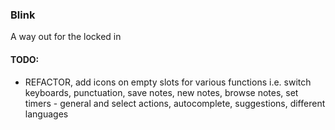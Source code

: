 ### Blink

A way out for the locked in

#### TODO:
- REFACTOR, add icons on empty slots for various functions i.e. switch keyboards, punctuation, save notes, new notes, browse notes, set timers - general and select actions, autocomplete, suggestions, different languages
